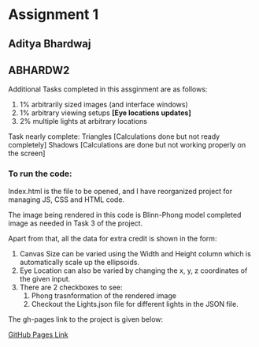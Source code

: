 # Assignment 1

## Aditya Bhardwaj
## ABHARDW2

Additional Tasks completed in this assginment are as follows:

1. 1% arbitrarily sized images (and interface windows)
2. 1% arbitrary viewing setups **[Eye locations updates]**
3. 2% multiple lights at arbitrary locations

Task nearly complete: 	Triangles [Calculations done but not ready completely]
							Shadows [Calculations are done but not working properly on the screen]

### To run the code:
Index.html is the file to be opened, and I have reorganized project for managing JS, CSS and HTML code.

The image being rendered in this code is Blinn-Phong model completed image as needed in Task 3 of the project.

Apart from that, all the data for extra credit is shown in the form:

1. Canvas Size can be varied using the Width and Height column which is automatically scale up the ellipsoids.
2. Eye Location can also be varied by changing the x, y, z coordinates of the given input.
3. There are 2 checkboxes to see:
	1. Phong trasnformation of the rendered image
	2. Checkout the Lights.json file for different lights in the JSON file.

	
The gh-pages link to the project is given below:

[GitHub Pages Link](https://pages.github.ncsu.edu/abhardw2/cgAssignment1/)
